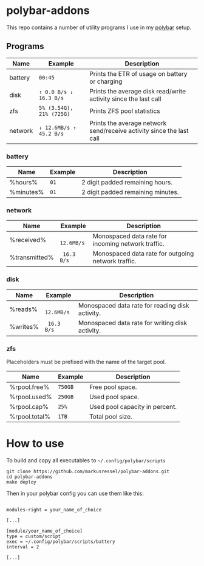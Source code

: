 # polybar-addons

This repo contains a number of utility programs I use in my [polybar] setup.

## Programs

| Name    | Example                  | Description                                                          |
|---------|--------------------------|----------------------------------------------------------------------|
| battery | `00:45`                  | Prints the ETR of usage on battery or charging                       |
| disk    | `↑ 0.0 B/s ↓ 16.3 B/s`   | Prints the average disk read/write activity since the last call      |
| zfs     | `5% (3.54G), 21% (725G)` | Prints ZFS pool statistics                                           |
| network | `↓ 12.6MB/s ↑ 45.2 B/s`  | Prints the average network send/receive activity since the last call |

### battery

| Name      | Example | Description                       |
|-----------|---------|-----------------------------------|
| %hours%   | `01`    | 2 digit padded remaining hours.   |
| %minutes% | `01`    | 2 digit padded remaining minutes. |

### network

| Name          | Example     | Description                                        |
|---------------|-------------|----------------------------------------------------|
| %received%    | ` 12.6MB/s` | Monospaced data rate for incoming network traffic. |
| %transmitted% | ` 16.3 B/s` | Monospaced data rate for outgoing network traffic. |

### disk

| Name     | Example     | Description                                     |
|----------|-------------|-------------------------------------------------|
| %reads%  | ` 12.6MB/s` | Monospaced data rate for reading disk activity. |
| %writes% | ` 16.3 B/s` | Monospaced data rate for writing disk activity. |

### zfs

Placeholders must be prefixed with the name of the target pool.

| Name          | Example | Description                    |
|---------------|---------|--------------------------------|
| %rpool.free%  | `750GB` | Free pool space.               |
| %rpool.used%  | `250GB` | Used pool space.               |
| %rpool.cap%   | `25%`   | Used pool capacity in percent. |
| %rpool.total% | `1TB`   | Total pool size.               |

# How to use

To build and copy all executables to `~/.config/polybar/scripts`

```shell
git clone https://github.com/markusressel/polybar-addons.git
cd polybar-addons
make deploy
```

Then in your polybar config you can use them like this:

```

modules-right = your_name_of_choice

[...]

[module/your_name_of_choice]
type = custom/script
exec = ~/.config/polybar/scripts/battery
interval = 2

[...]

```

[polybar]: https://github.com/polybar/polybar "polybar"